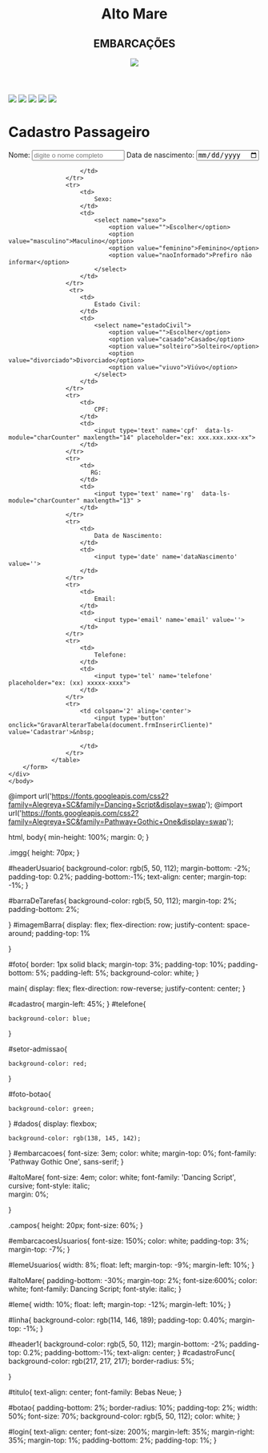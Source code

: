 <!DOCTYPE html>
<html>
    <head>
        <title>Cadastro Funcionário</title>
        <meta http-equiv="Content-Type" content="text/html; charset=UTF-8">
        <meta name="viewport" content="width=device-width, initial-scale=1.0">
        <link rel="stylesheet" href="estilos.css">
        <link rel="icon" href="leme.png" type="image/webp">
    </head>
    <body>
         <header id="headerUsuario">
             <h1 id="altoMare">Alto Mare</h1>
            <h2 id="embarcacoes">EMBARCAÇÕES</h2>
            <img id="leme" src="leme.png" />
            <div id="linha"></div>
        </header>
        <div id="barraDeTarefas">
            <div id="imagemBarra">
           <img class="imgg" src="funcionarios.png">
           <img class="imgg" src="passageiros.webp">
           <img class="imgg" src="pacotes.png">
           <img class="imgg" src="iconeSeguranca.png">
           <img class="imgg" src="cronograma.png">
            </div>
        </div>
        <h1 id="cadastro">Cadastro Passageiro</h1>
        <div id="dados">
        <form name="formInsereFuncionario" method="post">
                <input type='hidden' name='table' value='funcionario'>
                <input type='hidden' name='acao' value='gravar'>
                    <tr>
                        <td>
                            Nome:
                        </td>
                        <td>
                            <input type='text' name='nome' placeholder="digite o nome completo">
                        </td>
                    </tr>
                    <tr>
                        <td>
                           Data de nascimento:
                        </td>
                        <td>
                            <input type="date" name="dataAdmissao" value="">
                           
                        </td>
                    </tr>
                    <tr>
                        <td>
                            Sexo:
                        </td>
                        <td>
                            <select name="sexo">
                                <option value="">Escolher</option>
                                <option value="masculino">Maculino</option>
                                <option value="feminino">Feminino</option>
                                <option value="naoInformado">Prefiro não informar</option>
                            </select>
                        </td>
                    </tr>
                     <tr>
                        <td>
                            Estado Civil:
                        </td>
                        <td>
                            <select name="estadoCivil">
                                <option value="">Escolher</option>
                                <option value="casado">Casado</option>
                                <option value="solteiro">Solteiro</option>
                                <option value="divorciado">Divorciado</option>
                                <option value="viuvo">Viúvo</option>
                            </select>
                        </td>
                    </tr>
                    <tr>
                        <td>
                            CPF:
                        </td>
                        <td>
                            <input type='text' name='cpf'  data-ls-module="charCounter" maxlength="14" placeholder="ex: xxx.xxx.xxx-xx">
                        </td>
                    </tr>
                    <tr>
                        <td>
                           RG:
                        </td>
                        <td>
                            <input type='text' name='rg'  data-ls-module="charCounter" maxlength="13" >
                        </td>
                    </tr>
                    <tr>
                        <td>
                            Data de Nascimento:
                        </td>
                        <td>
                            <input type='date' name='dataNascimento' value=''>
                        </td>
                    </tr>
                    <tr>
                        <td>
                            Email:
                        </td>
                        <td>
                            <input type='email' name='email' value=''>
                        </td>
                    </tr>
                    <tr>
                        <td>
                            Telefone:
                        </td>
                        <td>
                            <input type='tel' name='telefone'  placeholder="ex: (xx) xxxxx-xxxx">
                        </td>
                    </tr>
                    <tr>
                        <td colspan='2' aling='center'>
                            <input type='button' onclick="GravarAlterarTabela(document.frmInserirCliente)" value='Cadastrar'>&nbsp;
                           
                        </td>
                    </tr>
                </table> 
        </form>
    </div>
    </body>

 @import url('https://fonts.googleapis.com/css2?family=Alegreya+SC&family=Dancing+Script&display=swap');
 @import url('https://fonts.googleapis.com/css2?family=Alegreya+SC&family=Pathway+Gothic+One&display=swap');

html, body{
    min-height: 100%;
    margin: 0;
}


.imgg{
    height: 70px;
}

#headerUsuario{
    background-color: rgb(5, 50, 112);
    margin-bottom: -2%;
    padding-top: 0.2%;
    padding-bottom:-1%;
    text-align: center;
    margin-top: -1%;
}

#barraDeTarefas{
    background-color: rgb(5, 50, 112);
    margin-top: 2%;
    padding-bottom: 2%;
   
    
}
#imagemBarra{
    display: flex;
    flex-direction: row;
    justify-content: space-around;
    padding-top: 1%
   
}

#foto{
    border: 1px solid black;
    margin-top: 3%;
    padding-top: 10%;
    padding-bottom: 5%;
    padding-left: 5%;
    background-color: white;
}

main{
    display: flex;
    flex-direction: row-reverse;
    justify-content:  center;
}

#cadastro{
    margin-left: 45%;
}
#telefone{

    background-color: blue;
}

#setor-admissao{

    background-color: red;
}

#foto-botao{
   
    background-color: green;
}
#dados{
    display: flexbox;
    
    background-color: rgb(138, 145, 142);
}
#embarcacoes{
   font-size: 3em;
   color: white;
   margin-top: 0%;
   font-family: 'Pathway Gothic One', sans-serif;
}

#altoMare{
    font-size: 4em;
    color: white;
    font-family: 'Dancing Script', cursive;
    font-style: italic;  
    margin: 0%;
   
}

.campos{
  height: 20px;
  font-size: 60%;
}

#embarcacoesUsuarios{
   font-size: 150%;
   color: white;
   padding-top: 3%;
   margin-top: -7%;
}

#lemeUsuarios{
    width: 8%;
    float: left;
    margin-top: -9%;
    margin-left: 10%;
}

#altoMare{
    padding-bottom: -30%;
    margin-top: 2%;
    font-size:600%;
    color: white;
    font-family: Dancing Script;
    font-style: italic; 
}

#leme{
    width: 10%;
    float: left;
    margin-top: -12%;
    margin-left: 10%;
}

#linha{
    background-color: rgb(114, 146, 189);
    padding-top: 0.40%;
    margin-top: -1%;
}

#header1{
    background-color: rgb(5, 50, 112);
    margin-bottom: -2%;
    padding-top: 0.2%;
    padding-bottom:-1%;
    text-align: center; 
}
#cadastroFunc{
    background-color: rgb(217, 217, 217);
    border-radius: 5%;

}

#titulo{
    text-align: center;
    font-family: Bebas Neue;
}

#botao{
   padding-bottom: 2%;
   border-radius: 10%;
   padding-top: 2%;
   width: 50%;
   font-size: 70%;
   background-color: rgb(5, 50, 112);
   color: white;
}

#login{
    text-align: center;
    font-size: 200%;
    margin-left: 35%;
    margin-right: 35%;
    margin-top: 1%;
    padding-bottom: 2%;
    padding-top: 1%;
}
